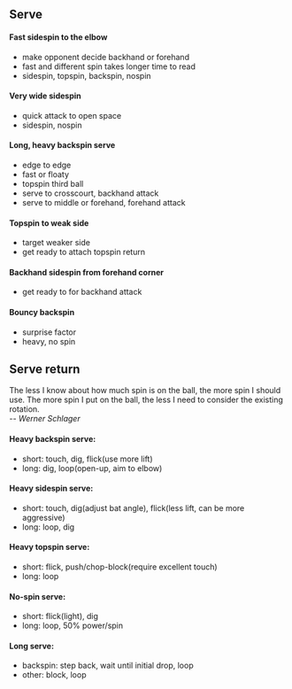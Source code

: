
## Serve

#### Fast sidespin to the elbow
- make opponent decide backhand or forehand
- fast and different spin takes longer time to read 
- sidespin, topspin, backspin, nospin
  
#### Very wide sidespin
- quick attack to open space
- sidespin, nospin

#### Long, heavy backspin serve
- edge to edge
- fast or floaty
- topspin third ball
- serve to crosscourt, backhand attack
- serve to middle or forehand, forehand attack

#### Topspin to weak side
- target weaker side
- get ready to attach topspin return

#### Backhand sidespin from forehand corner
- get ready to for backhand attack

#### Bouncy backspin
- surprise factor
- heavy, no spin
  

## Serve return

The less I know about how much spin is on the ball, the more spin I should use. The more spin I put on the ball, the less I need to consider the existing rotation.  
-- <cite>Werner Schlager</cite>

#### Heavy backspin serve:
- short: touch, dig, flick(use more lift)
- long: dig, loop(open-up, aim to elbow)

#### Heavy sidespin serve:
- short: touch, dig(adjust bat angle), flick(less lift, can be more aggressive)
- long: loop,	dig

#### Heavy topspin serve:
- short: flick, push/chop-block(require excellent touch)
- long: loop
		
#### No-spin serve:
- short: flick(light), dig
- long: loop, 50% power/spin

#### Long serve:
- backspin: step back, wait until initial drop, loop
- other: block, loop


